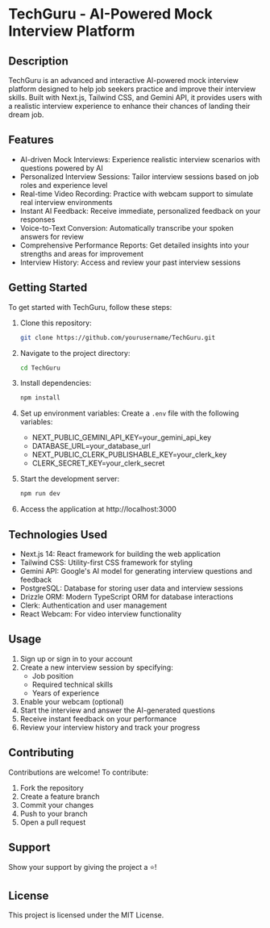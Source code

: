 # TechGuru - AI-Powered Mock Interview Platform

## Description
TechGuru is an advanced and interactive AI-powered mock interview platform designed to help job seekers practice and improve their interview skills. Built with Next.js, Tailwind CSS, and Gemini API, it provides users with a realistic interview experience to enhance their chances of landing their dream job.

## Features
- AI-driven Mock Interviews: Experience realistic interview scenarios with questions powered by AI
- Personalized Interview Sessions: Tailor interview sessions based on job roles and experience level
- Real-time Video Recording: Practice with webcam support to simulate real interview environments
- Instant AI Feedback: Receive immediate, personalized feedback on your responses
- Voice-to-Text Conversion: Automatically transcribe your spoken answers for review
- Comprehensive Performance Reports: Get detailed insights into your strengths and areas for improvement
- Interview History: Access and review your past interview sessions

## Getting Started
To get started with TechGuru, follow these steps:

1. Clone this repository:
   ```bash
   git clone https://github.com/yourusername/TechGuru.git
   ```

2. Navigate to the project directory:
   ```bash
   cd TechGuru
   ```

3. Install dependencies:
   ```bash
   npm install
   ```

4. Set up environment variables:
   Create a `.env` file with the following variables:
   - NEXT_PUBLIC_GEMINI_API_KEY=your_gemini_api_key
   - DATABASE_URL=your_database_url
   - NEXT_PUBLIC_CLERK_PUBLISHABLE_KEY=your_clerk_key
   - CLERK_SECRET_KEY=your_clerk_secret

5. Start the development server:
   ```bash
   npm run dev
   ```

6. Access the application at http://localhost:3000

## Technologies Used
- Next.js 14: React framework for building the web application
- Tailwind CSS: Utility-first CSS framework for styling
- Gemini API: Google's AI model for generating interview questions and feedback
- PostgreSQL: Database for storing user data and interview sessions
- Drizzle ORM: Modern TypeScript ORM for database interactions
- Clerk: Authentication and user management
- React Webcam: For video interview functionality

## Usage
1. Sign up or sign in to your account
2. Create a new interview session by specifying:
   - Job position
   - Required technical skills
   - Years of experience
3. Enable your webcam (optional)
4. Start the interview and answer the AI-generated questions
5. Receive instant feedback on your performance
6. Review your interview history and track your progress

## Contributing
Contributions are welcome! To contribute:
1. Fork the repository
2. Create a feature branch
3. Commit your changes
4. Push to your branch
5. Open a pull request

## Support
Show your support by giving the project a ⭐!

## License
This project is licensed under the MIT License.
